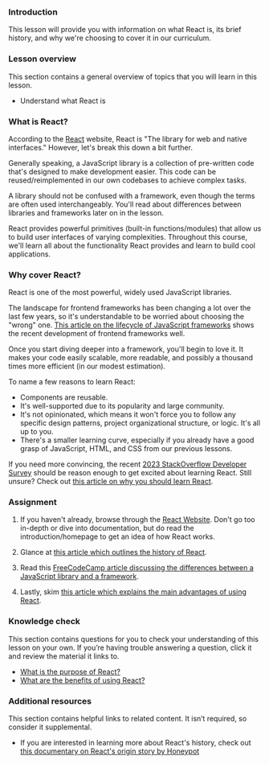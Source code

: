 ### Introduction

This lesson will provide you with information on what React is, its brief history, and why we're choosing to cover it in our curriculum.

### Lesson overview

This section contains a general overview of topics that you will learn in this lesson.

- Understand what React is

### What is React?

According to the [React](https://react.dev/) website, React is "The library for web and native interfaces." However, let's break this down a bit further.

Generally speaking, a JavaScript library is a collection of pre-written code that's designed to make development easier. This code can be reused/reimplemented in our own codebases to achieve complex tasks.

A library should not be confused with a framework, even though the terms are often used interchangeably. You'll read about differences between libraries and frameworks later on in the lesson.

React provides powerful primitives (built-in functions/modules) that allow us to build user interfaces of varying complexities. Throughout this course, we'll learn all about the functionality React provides and learn to build cool applications.

### Why cover React?

React is one of the most powerful, widely used JavaScript libraries.

The landscape for frontend frameworks has been changing a lot over the last few years, so it's understandable to be worried about choosing the "wrong" one.
[This article on the lifecycle of JavaScript frameworks](https://iamtapan.medium.com/this-is-how-long-the-life-cycle-of-a-javascript-framework-lasts-d21b29320512) shows the recent development of frontend frameworks well.

Once you start diving deeper into a framework, you'll begin to love it. It makes your code easily scalable, more readable, and possibly a thousand times more efficient (in our modest estimation).

To name a few reasons to learn React:

- Components are reusable.
- It's well-supported due to its popularity and large community.
- It's not opinionated, which means it won't force you to follow any specific design patterns, project organizational structure, or logic. It's all up to you.
- There's a smaller learning curve, especially if you already have a good grasp of JavaScript, HTML, and CSS from our previous lessons.

If you need more convincing, the recent [2023 StackOverflow Developer Survey](https://survey.stackoverflow.co/2023/#section-most-popular-technologies-web-frameworks-and-technologies) should be reason enough to get excited about learning React. Still unsure? Check out [this article on why you should learn React](https://medium.com/@SilentHackz/top-10-reasons-why-you-should-learn-react-right-now-f7b0add7ec0d).

### Assignment

<div class="lesson-content__panel" markdown="1">

1.  If you haven't already, browse through the [React Website](https://react.dev/). Don't go too in-depth or dive into documentation, but do read the introduction/homepage to get an idea of how React works.

1.  Glance at [this article which outlines the history of React](https://blog.risingstack.com/the-history-of-react-js-on-a-timeline/).

1.  Read this [FreeCodeCamp article discussing the differences between a JavaScript library and a framework](https://www.freecodecamp.org/news/the-difference-between-a-framework-and-a-library-bd133054023f/).

1.  Lastly, skim [this article which explains the main advantages of using React](https://www.geeksforgeeks.org/what-are-the-advantages-of-react-js/).
</div>

### Knowledge check

This section contains questions for you to check your understanding of this lesson on your own. If you’re having trouble answering a question, click it and review the material it links to.

- [What is the purpose of React?](#what-is-react)
- [What are the benefits of using React?](#why-cover-react)

### Additional resources

This section contains helpful links to related content. It isn’t required, so consider it supplemental.

- If you are interested in learning more about React's history, check out [this documentary on React's origin story by Honeypot](https://www.youtube.com/watch?v=8pDqJVdNa44)
